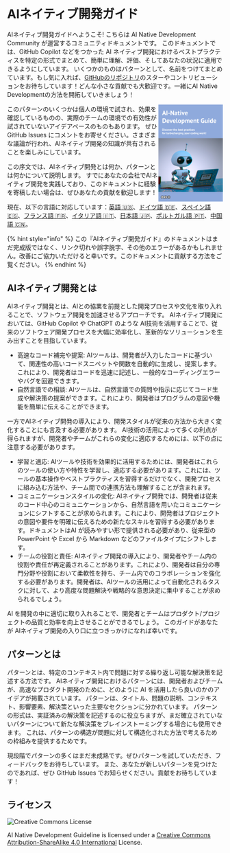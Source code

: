 # AIネイティブ開発ガイド

AIネイティブ開発ガイドへようこそ!
こちらは AI Native Development Community が運営するコミュニティドキュメントです。
このドキュメントでは、GitHub Copilot などをつかった AI ネイティブ開発におけるベストプラクティスを特定の形式でまとめて、簡単に理解、評価、そしてあなたの状況に適用できるようにしています。
いくつかのものはパターンとして、名前をつけてまとめています。もし気に入れば、[GitHubのリポジトリ](https://github.com/AI-Native-Development/docs)のスターやコントリビューションをお待ちしています！どんな小さな貢献でも大歓迎です。一緒にAI Native Developmentの方法を開拓していきましょう！

<img align="right" src="../../top.png" title="AI Native Development Guide" width="30%">

このパターンのいくつかは個人の環境で試され、効果を確認しているものの、実際のチームの環境での有効性が試されていないアイデアベースのものもあります。
ぜひ GitHub Issues にコメントをお寄せください。さまざまな議論が行われ、AIネイティブ開発の知識が共有されることを楽しみにしています。

この序文では、AIネイティブ開発とは何か、パターンとは何かについて説明します。
すでにあなたの会社でAIネイティブ開発を実践しており、このドキュメントに経験を寄稿したい場合は、ぜひあなたの貢献を歓迎します！

現在、以下の言語に対応しています：[英語 🇺🇸](https://www.ai-native.dev/docs/)、[ドイツ語 🇩🇪](https://www.ai-native.dev/docs/v/de/)、[スペイン語 🇪🇸](https://www.ai-native.dev/docs/v/es/)、[フランス語 🇫🇷](https://www.ai-native.dev/docs/v/fr/)、[イタリア語 🇮🇹](https://www.ai-native.dev/docs/v/it/)、[日本語 🇯🇵](https://www.ai-native.dev/docs/v/ja/)、[ポルトガル語 🇵🇹](https://www.ai-native.dev/docs/v/pt/)、[中国語 🇨🇳](https://www.ai-native.dev/docs/v/zh/)。

{% hint style="info" %}
この『AIネイティブ開発ガイド』のドキュメントはまだ完成版ではなく、リンク切れや誤字脱字、その他のエラーがあるかもしれません。改善にご協力いただけると幸いです。このドキュメントに貢献する方法をご覧ください。
{% endhint %}

## AIネイティブ開発とは

AIネイティブ開発とは、AIとの協業を前提とした開発プロセスや文化を取り入れることで、ソフトウェア開発を加速させるアプローチです。
AIネイティブ開発においては、GitHub Copilot や ChatGPT のような AI技術を活用することで、従来のソフトウェア開発プロセスを大幅に効率化し、革新的なソリューションを生み出すことを目指しています。

* 高速なコード補完や提案: AIツールは、開発者が入力したコードに基づいて、関連性の高いコードスニペットや関数を自動的に生成し、提案します。これにより、開発者はコードを迅速に記述し、一般的なコーディングエラーやバグを回避できます。
* 自然言語での相談: AIツールは、自然言語での質問や指示に応じてコード生成や解決策の提案ができます。これにより、開発者はプログラムの意図や機能を簡単に伝えることができます。

一方でAIネイティブ開発の導入により、開発スタイルが従来の方法から大きく変化することにも言及する必要があります。
AI技術の活用によって多くの利点が得られますが、開発者やチームがこれらの変化に適応するためには、以下の点に注意する必要があります。

* 学習と適応: AIツールや技術を効果的に活用するためには、開発者はこれらのツールの使い方や特性を学習し、適応する必要があります。これには、ツールの基本操作やベストプラクティスを習得するだけでなく、開発プロセスに組み込む方法や、チーム間での連携方法も理解することが含まれます。
* コミュニケーションスタイルの変化: AIネイティブ開発では、開発者は従来のコード中心のコミュニケーションから、自然言語を用いたコミュニケーションにシフトすることが求められます。これにより、開発者はプロジェクトの意図や要件を明確に伝えるための新たなスキルを習得する必要があります。ドキュメントはAI が読みやすい形で提供される必要があり、従来型の PowerPoint や Excel から Markdown などのファイルタイプにシフトします。
* チームの役割と責任: AIネイティブ開発の導入により、開発者やチーム内の役割や責任が再定義されることがあります。これにより、開発者は自分の専門分野や役割において柔軟性を持ち、チーム内でのコラボレーションを強化する必要があります。開発者は、AIツールの活用によって自動化されるタスクに対して、より高度な問題解決や戦略的な意思決定に集中することが求められるでしょう。

AI を開発の中に適切に取り入れることで、開発者とチームはプロダクト/プロジェクトの品質と効率を向上させることができるでしょう。
このガイドがあなたが AIネイティブ開発の入り口に立つきっかけになれば幸いです。

## パターンとは

パターンとは、特定のコンテキスト内で問題に対する繰り返し可能な解決策を記述する方法です。
AIネイティブ開発におけるパターンには、開発者およびチームが、高速なプロダクト開発のために、どのように AI を活用したら良いのかのアイデアが掲載されています。
パターンは、タイトル、問題の説明、コンテキスト、影響要素、解決策といった主要なセクションに分かれています。
パターンの形式は、実証済みの解決策を記述するのに役立ちますが、まだ確立されていないパターンについて新たな解決策をブレインストーミングする場合にも使用できます。
これは、パターンの構造が問題に対して構造化された方法で考えるための枠組みを提供するためです。

現段階でパターンの多くはまだ未成熟です。ぜひパターンを試していただき、フィードバックをお待ちしています。
また、あなたが新しいパターンを見つけたのであれば、ぜひ GitHub Issues でお知らせください。貢献をお待ちしています！

## ライセンス

![Creative Commons License](https://i.creativecommons.org/l/by-sa/4.0/88x31.png)

AI Native Development Guideline is licensed under a [Creative Commons Attribution-ShareAlike 4.0 International](http://creativecommons.org/licenses/by-sa/4.0/) License.
